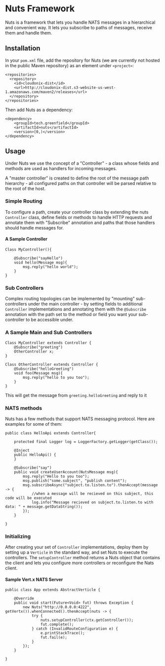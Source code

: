 # Nuts Framework

Nuts is a framework that lets you handle NATS messages in a hierarchical and convenient way.
It lets you subscribe to paths of messages, receive them and handle them.

## Installation

In your `pom.xml` file, add the repository for Nuts (we are currently not hosted
in the public Maven repository) as an element under `<project>`:

```
<repositories>
  <repository>
    <id>cloudonix-dist</id>
    <url>http://cloudonix-dist.s3-website-us-west-1.amazonaws.com/maven2/releases</url>
  </repository>
</repositories>
```

Then add Nuts as a dependency:

```
<dependency>
	<groupId>tech.greenfield</groupId>
	<artifactId>nuts</artifactId>
	<version>[0,)</version>
</dependency>
```


## Usage

Under Nuts we use the concept of a "Controller" - a class whose fields and methods are used as
handlers for incoming messages. 

A "master controller" is created to define the root of the message path hierarchy - all configured paths
on that controller will be parsed relative to the root of the host.

### Simple Routing

To configure a path, create your controller class by extending the
nuts `Controller` class, define fields or methods to handle HTTP requests and annotate them with
"Subscribe" annotation and paths that those handlers should handle messages for.

#### A Sample Controller

```
Class MyController(){

    @Subscribe("sayHello")
    void hello(Message msg){
        msg.reply("hello world");
    }
}

```

### Sub Controllers

Complex routing topologies can be implemented by "mounting" sub-controllers under
the main controller - by setting fields to additional `Controller` implementations and annotating
them with the `@Subscribe` annotation with the path set to the method or field you want your sub-controller
to be accessible under.

### A Sample Main and Sub Controllers

```
Class MyController extends Controller {
    @Subscribe("greeting")
    OtherController x;
}
```

```
Class OtherController extends Controller {
    @Subscribe("helloGreeting")
    void foo(Message msg){
        msg.reply("hello to you too");
    }
}
```

This will get the message from `greeting.helloGreeting` and reply to it

### NATS methods

Nuts has a few methods that support NATS messaging protocol. Here are examples for some of them:
```
public class HelloApi extends Controller{

	protected final Logger log = LoggerFactory.getLogger(getClass());
	
	@Inject
	public HelloApi() {
	}

	@Subscribe("say")
	public void createUserAccount(NutsMessage msg){
		msg.reply("Hello to you too");
		msg.publish("some.subject", "publish content");
		msg.subscribeAsync("subject.to.listen.to").thenAccept(message -> {
			//when a message will be recieved on this subject, this code will be executed
			log.info("Message recieved on subject.to.listen.to with data: " + message.getDataString());
		});
	}
	
}
```

### Initializing

After creating your set of `Controller` implementations, deploy them by setting up
a `Verticle` in the standard way, and set Nuts to execute the controllers.
The `setupController` method returns a Nuts object that contains the client and 
lets you configure more controllers or reconfigure the Nats client.

#### Sample Vert.x NATS Server

```
public class App extends AbstractVerticle {

	@Override
	public void start(Future<Void> fut) throws Exception {
        new Nuts("http://0.0.0.0:4222", getVertx()).whenConnected().thenAccept(nuts -> {
			try {
				nuts.setupController(ctx.getController());
				fut.complete();
			} catch (InvalidRouteConfiguration e) {
				e.printStackTrace();
				fut.fail(e);
			}
		});
    }
    
}
```

